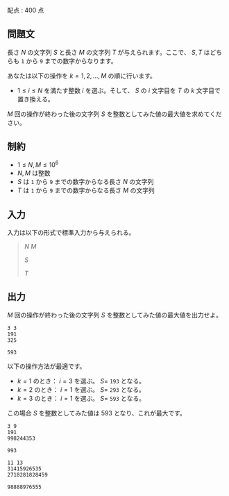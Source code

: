 配点 : $400$ 点

## 問題文

長さ $N$ の文字列 $S$ と長さ $M$ の文字列 $T$ が与えられます。ここで、 $S,T$ はどちらも `1` から `9` までの数字からなります。

あなたは以下の操作を $k=1,2,\ldots,M$ の順に行います。

- $1\le i\le N$ を満たす整数 $i$ を選ぶ。そして、 $S$ の $i$ 文字目を $T$ の $k$ 文字目で置き換える。

$M$ 回の操作が終わった後の文字列 $S$ を整数としてみた値の最大値を求めてください。

## 制約

- $1\le N,M\le 10^6$
- $N,M$ は整数
- $S$ は `1` から `9` までの数字からなる長さ $N$ の文字列
- $T$ は `1` から `9` までの数字からなる長さ $M$ の文字列

## 入力

入力は以下の形式で標準入力から与えられる。

> $N$ $M$
> 
> $S$
> 
> $T$

## 出力

$M$ 回の操作が終わった後の文字列 $S$ を整数としてみた値の最大値を出力せよ。

```input1
3 3
191
325
```

```output1
593
```

以下の操作方法が最適です。

- $k=1$ のとき： $i=3$ を選ぶ。 $S=$ `193` となる。
- $k=2$ のとき： $i=1$ を選ぶ。 $S=$ `293` となる。
- $k=3$ のとき： $i=1$ を選ぶ。 $S=$ `593` となる。

この場合 $S$ を整数としてみた値は $593$ となり、これが最大です。

```input2
3 9
191
998244353
```

```output2
993
```

```input3
11 13
31415926535
2718281828459
```

```output3
98888976555
```